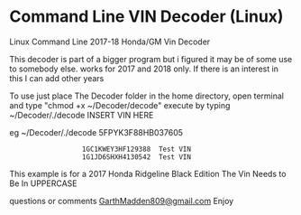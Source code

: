 # Command Line VIN Decoder (Linux)

Linux Command Line 2017-18 Honda/GM Vin Decoder

This decoder is part of a bigger program but i figured it may be of some use to somebody else. works for 2017 and 2018 only. If there is an interest in this I can add other years

To use just place The Decoder folder in the home directory, open terminal and type "chmod +x ~/Decoder/decode" execute by typing ~/Decoder/./decode INSERT VIN HERE

eg ~/Decoder/./decode 5FPYK3F88HB037605
            
                      1GC1KWEY3HF129388  Test VIN
                      1G1JD6SHXH4130542  Test VIN
                      
This example is for a 2017 Honda Ridgeline Black Edition The Vin Needs to Be In UPPERCASE

questions or comments GarthMadden809@gmail.com Enjoy
